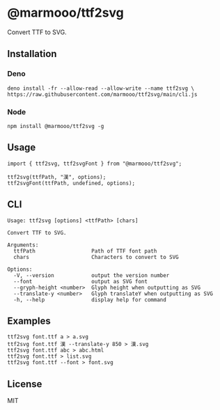 # @marmooo/ttf2svg

Convert TTF to SVG.

## Installation

### Deno

```
deno install -fr --allow-read --allow-write --name ttf2svg \
https://raw.githubusercontent.com/marmooo/ttf2svg/main/cli.js
```

### Node

```
npm install @marmooo/ttf2svg -g
```

## Usage

```
import { ttf2svg, ttf2svgFont } from "@marmooo/ttf2svg";

ttf2svg(ttfPath, "漢", options);
ttf2svgFont(ttfPath, undefined, options);
```

## CLI

```
Usage: ttf2svg [options] <ttfPath> [chars]

Convert TTF to SVG.

Arguments:
  ttfPath                  Path of TTF font path
  chars                    Characters to convert to SVG

Options:
  -V, --version            output the version number
  --font                   output as SVG font
  --gryph-height <number>  Glyph height when outputting as SVG
  --translate-y <number>   Glyph translateY when outputting as SVG
  -h, --help               display help for command
```

## Examples

```
ttf2svg font.ttf a > a.svg
ttf2svg font.ttf 漢 --translate-y 850 > 漢.svg
ttf2svg font.ttf abc > abc.html
ttf2svg font.ttf > list.svg
ttf2svg font.ttf --font > font.svg
```

## License

MIT
